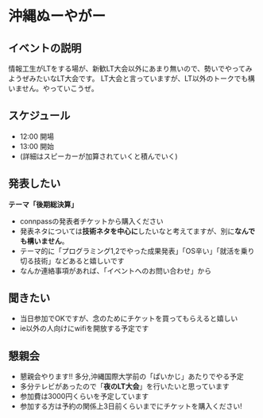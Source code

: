 # 沖縄ぬーやがー

## イベントの説明

情報工生がLTをする場が、新歓LT大会以外にあまり無いので、勢いでやってみようぜみたいなLT大会です。
LT大会と言っていますが、LT以外のトークでも構いません。やっていこうぜ。

## スケジュール

- 12:00 開場
- 13:00 開始
- (詳細はスピーカーが加算されていくと積んでいく)

## 発表したい

**テーマ「後期総決算」**
 
- connpassの発表者チケットから購入ください
- 発表ネタについては**技術ネタを中心に**したいなと考えてますが、別に**なんでも構いません**。
- テーマ的に「プログラミング1,2でやった成果発表」「OS辛い」「就活を乗り切る技術」などあると嬉しいです
- なんか連絡事項があれば、「イベントへのお問い合わせ」から


## 聞きたい

- 当日参加でOKですが、念のためにチケットを買ってもらえると嬉しい
- ie以外の人向けにwifiを開放する予定です


## 懇親会

- 懇親会やります!! 多分,沖縄国際大学前の「ぱいかじ」あたりでやる予定
- 多分テレビがあったので「**夜のLT大会**」を行いたいと思っています
- 参加費は3000円くらいを予定しています
- 参加する方は予約の関係上3日前くらいまでにチケットを購入ください!
